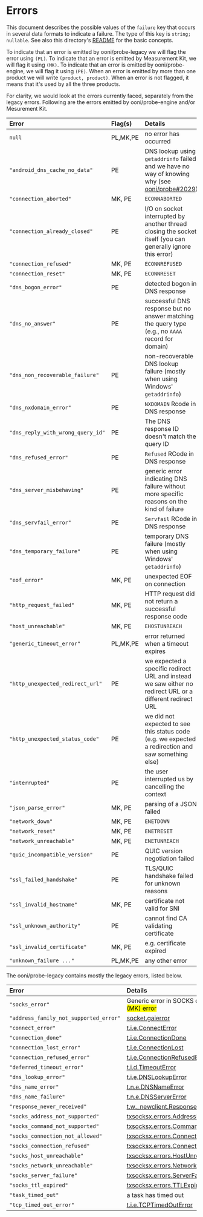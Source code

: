 # Errors

This document describes the possible values of the `failure` key that
occurs in several data formats to indicate a failure. The type of
this key is `string; nullable`. See also this directory's
[README](README.md) for the basic concepts.

To indicate that an error is emitted by ooni/probe-legacy we will flag
the error using `(PL)`. To indicate that an error is emitted by Measurement
Kit, we will flag it using `(MK)`. To indicate that an error is emitted by
ooni/probe-engine, we will flag it using `(PE)`. When an error is emitted
by more than one product we will write `(product, product)`. When an error
is not flagged, it means that it's used by all the three products.

For clarity, we would look at the errors currently faced, separately
from the legacy errors. Following are the errors emitted by
ooni/probe-engine and/or Mesurement Kit.


|            Error               |Flag(s)|Details|
|:-------------------------------|:------|:------|
|`null`                          |PL,MK,PE   |no error has occurred|
|`"android_dns_cache_no_data"`   |  PE   |DNS lookup using `getaddrinfo` failed and we have no way of knowing why (see [ooni/probe#2029](https://github.com/ooni/probe/issues/2029#issuecomment-1140258729))|
|`"connection_aborted"`          |MK, PE |`ECONNABORTED`|
|`"connection_already_closed"`   |  PE   |I/O on socket interrupted by another thread closing the socket itself (you can generally ignore this error)|
|`"connection_refused"`          |MK, PE |`ECONNREFUSED`|
|`"connection_reset"`            |MK, PE |`ECONNRESET`|
|`"dns_bogon_error"`             |  PE   |detected bogon in DNS response|
|`"dns_no_answer"`               |  PE   |successful DNS response but no answer matching the query type (e.g., no `AAAA` record for domain)|
|`"dns_non_recoverable_failure"` |  PE   |non-recoverable DNS lookup failure (mostly when using Windows' `getaddrinfo`)|
|`"dns_nxdomain_error"`          |  PE   |`NXDOMAIN` Rcode in DNS response|
|`"dns_reply_with_wrong_query_id"`| PE   |The DNS response ID doesn't match the query ID|
|`"dns_refused_error"`           |  PE   |`Refused` RCode in DNS response|
|`"dns_server_misbehaving"`      |  PE   |generic error indicating DNS failure without more specific reasons on the kind of failure|
|`"dns_servfail_error"`          |  PE   |`Servfail` RCode in DNS response|
|`"dns_temporary_failure"`       |  PE   |temporary DNS failure (mostly when using Windows' `getaddrinfo`)|
|`"eof_error"`                   |MK, PE |unexpected EOF on connection|
|`"http_request_failed"`         |MK, PE |HTTP request did not return a successful response code|
|`"host_unreachable"`            |MK, PE |`EHOSTUNREACH`|
|`"generic_timeout_error"`       |PL,MK,PE |error returned when a timeout expires|
|`"http_unexpected_redirect_url"`|  PE   |we expected a specific redirect URL and instead we saw either no redirect URL or a different redirect URL|
|`"http_unexpected_status_code"` |  PE   |we did not expected to see this status code (e.g. we expected a redirection and saw something else)|
|`"interrupted"`                 |  PE   |the user interrupted us by cancelling the context|
|`"json_parse_error"`            |MK, PE |parsing of a JSON failed|
|`"network_down"`                |MK, PE |`ENETDOWN`|
|`"network_reset"`               |MK, PE |`ENETRESET`|
|`"network_unreachable"`         |MK, PE |`ENETUNREACH`|
|`"quic_incompatible_version"`   |  PE   |QUIC version negotiation failed|
|`"ssl_failed_handshake"`        |  PE   |TLS/QUIC handshake failed for unknown reasons|
|`"ssl_invalid_hostname"`        |MK, PE |certificate not valid for SNI|
|`"ssl_unknown_authority"`       |  PE   |cannot find CA validating certificate|
|`"ssl_invalid_certificate"`     |MK, PE |e.g. certificate expired|
|`"unknown_failure ..."`         |PL,MK,PE |any other error|



The ooni/probe-legacy contains mostly the legacy errors, listed below.


|              Error                   |Details|
|:-------------------------------------|:------|
|`"socks_error"`                       |Generic error in SOCKS code. <mark>Also an (MK) error</mark>|
|`"address_family_not_supported_error"`|[socket.gaierror](https://docs.python.org/3.8/library/socket.html#socket.gaierror)|
|`"connect_error"`                     |[t.i.e.ConnectError](https://twistedmatrix.com/documents/15.4.0/api/twisted.internet.error.ConnectError.html)||
|`"connection_done"`                   |[t.i.e.ConnectionDone](https://twistedmatrix.com/documents/15.4.0/api/twisted.internet.error.ConnectionDone.html)|
|`"connection_lost_error"`             |[t.i.e.ConnectionLost](https://twistedmatrix.com/documents/15.4.0/api/twisted.internet.error.ConnectionLost.html)|
|`"connection_refused_error"`          |[t.i.e.ConnectionRefusedError](https://twistedmatrix.com/documents/15.4.0/api/twisted.internet.error.ConnectionRefusedError.html)|
|`"deferred_timeout_error"`            |[t.i.d.TimeoutError](https://twistedmatrix.com/documents/15.4.0/api/twisted.internet.defer.TimeoutError.html)|
|`"dns_lookup_error"`                  |[t.i.e.DNSLookupError](https://twistedmatrix.com/documents/15.4.0/api/twisted.internet.error.DNSLookupError.html)|
|`"dns_name_error"`                    |[t.n.e.DNSNameError](https://twistedmatrix.com/documents/15.4.0/api/twisted.names.error.DNSNameError.html)|
|`"dns_name_failure"`                  |[t.n.e.DNSServerError](https://twistedmatrix.com/documents/15.4.0/api/twisted.names.error.DNSServerError.html)|
|`"response_never_received"`           |[t.w._newclient.ResponseNeverReceived](https://twistedmatrix.com/documents/15.4.0/api/twisted.web._newclient.ResponseNeverReceived.html)|
|`"socks_address_not_supported"`       |[txsocksx.errors.AddressNotSupported](https://github.com/habnabit/txsocksx/blob/59ac4e088ea064ae9ee44ac371df3ed46ca3b92f/txsocksx/errors.py)|
|`"socks_command_not_supported"`       |[txsocksx.errors.CommandNotSupported](https://github.com/habnabit/txsocksx/blob/59ac4e088ea064ae9ee44ac371df3ed46ca3b92f/txsocksx/errors.py)|
|`"socks_connection_not_allowed"`      |[txsocksx.errors.ConnectionNotAllowed](https://github.com/habnabit/txsocksx/blob/59ac4e088ea064ae9ee44ac371df3ed46ca3b92f/txsocksx/errors.py)|
|`"socks_connection_refused"`          |[txsocksx.errors.ConnectionRefused](https://github.com/habnabit/txsocksx/blob/59ac4e088ea064ae9ee44ac371df3ed46ca3b92f/txsocksx/errors.py)|
|`"socks_host_unreachable"`            |[txsocksx.errors.HostUnreachable](https://github.com/habnabit/txsocksx/blob/59ac4e088ea064ae9ee44ac371df3ed46ca3b92f/txsocksx/errors.py)|
|`"socks_network_unreachable"`         |[txsocksx.errors.NetworkUnreachable](https://github.com/habnabit/txsocksx/blob/59ac4e088ea064ae9ee44ac371df3ed46ca3b92f/txsocksx/errors.py)
|`"socks_server_failure"`              |[txsocksx.errors.ServerFailure](https://github.com/habnabit/txsocksx/blob/59ac4e088ea064ae9ee44ac371df3ed46ca3b92f/txsocksx/errors.py)|
|`"socks_ttl_expired"`                 |[txsocksx.errors.TTLExpired](https://github.com/habnabit/txsocksx/blob/59ac4e088ea064ae9ee44ac371df3ed46ca3b92f/txsocksx/errors.py)|
|`"task_timed_out"`                    |a task has timed out|
|`"tcp_timed_out_error"`               |[t.i.e.TCPTimedOutError](https://twistedmatrix.com/documents/15.4.0/api/twisted.internet.error.TCPTimedOutError.html)|
